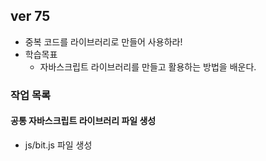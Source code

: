 ## ver 75
- 중복 코드를 라이브러리로 만들어 사용하라!
- 학습목표
  - 자바스크립트 라이브러리를 만들고 활용하는 방법을 배운다.
 
### 작업 목록

#### 공통 자바스크립트 라이브러리 파일 생성
- js/bit.js 파일 생성












